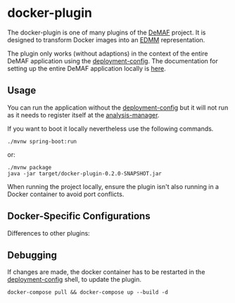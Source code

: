 # docker-plugin

The docker-plugin is one of many plugins of the [DeMAF](https://github.com/UST-DeMAF) project.
It is designed to transform Docker images into an [EDMM](https://github.com/UST-EDMM) representation.

The plugin only works (without adaptions) in the context of the entire DeMAF application using the [deployment-config](https://github.com/UST-DeMAF/deployment-config).
The documentation for setting up the entire DeMAF application locally is [here](https://github.com/UST-DeMAF/EnPro-Documentation).

## Usage

You can run the application without the [deployment-config](https://github.com/UST-DeMAF/deployment-config) but it will not run as it needs to register itself at the [analysis-manager](https://github.com/UST-DeMAF/analysis-manager).

If you want to boot it locally nevertheless use the following commands.

```shell
./mvnw spring-boot:run
```

or:

```shell
./mvnw package
java -jar target/docker-plugin-0.2.0-SNAPSHOT.jar
```

When running the project locally, ensure the plugin isn't also running in a Docker container to avoid port conflicts.

## Docker-Specific Configurations

Differences to other plugins:

## Debugging

If changes are made, the docker container has to be restarted in the [deployment-config](https://github.com/UST-DeMAF/deployment-config) shell, to update the plugin.

```shell
docker-compose pull && docker-compose up --build -d
```

